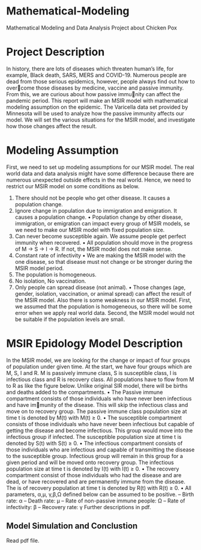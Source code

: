 # Mathematical-Modeling
Mathematical Modeling and Data Analysis Project about Chicken Pox

# Project Description
In history, there are lots of diseases which threaten human’s life, for example, Black death, SARS, MERS and
COVID-19. Numerous people are dead from those serious epidemics, however, people always find out how to overcome those diseases by medicine, vaccine and passive immunity. From this, we are curious about how passive immunity can affect the pandemic period. This report will make an MSIR model with mathematical modeling assumption
on the epidemic. The Varicella data set provided by Minnesota will be used to analyze how the passive immunity
affects our model. We will set the various situations for the MSIR model, and investigate how those changes affect the
result.

# Modeling Assumption
First, we need to set up modeling assumptions for our MSIR model. The real world data and data analysis might
have some difference because there are numerous unexpected outside effects in the real world. Hence, we need to
restrict our MSIR model on some conditions as below.
1. There should not be people who get other disease. It causes a population change.
2. Ignore change in population due to immigration and emigration. It causes a population change.
• Population change by other disease, immigration, or emigration can impact every group of MSIR models,
se we need to make our MSIR model with fixed population size.
3. Can never become susceptible again. We assume people get perfect immunity when recovered.
• All population should move in the progress of M → S → I → R. If not, the MSIR model does not make
sense.
4. Constant rate of infectivity
• We are making the MSIR model with the one disease, so that disease must not change or be stronger during
the MSIR model period.
5. The population is homogeneous.
6. No isolation, No vaccination.
7. Only people can spread disease (not animal).
• Those changes (age, gender, isolation, vaccination, or animal spread) can affect the result of the MSIR
model.
Also there is some weakness in our MSIR model. First, we assumed that the population is homogeneous, so there
will be some error when we apply real world data. Second, the MSIR model would not be suitable if the population
levels are small.

# MSIR Epidology Model Description
In the MSIR model, we are looking for the change or impact of four groups of population under given time. At the
start, we have four groups which are M, S, I and R. M is passively immune class, S is susceptible class, I is infectious
class and R is recovery class. All populations have to flow from M to R as like the figure below. Unlike original SIR
model, there will be births and deaths added to the compartments.
• The Passive immune compartment consists of those individuals who have never been infectious and have immunity of the disease. This will skip the infectious class and move on to recovery group. The passive immune
class population size at time t is denoted by M(t) with M(t) ≥ 0.
• The susceptible compartment consists of those individuals who have never been infectious but capable of getting
the disease and become infectious. This group would move into the infectious group if infected. The susceptible
population size at time t is denoted by S(t) with S(t) ≥ 0.
• The infectious compartment consists of those individuals who are infectious and capable of transmitting the
disease to the susceptible group. Infectious group will remain in this group for a given period and will be moved
onto recovery group. The infectious population size at time t is denoted by I(t) with I(t) ≥ 0.
• The recovery compartment consist of those individuals who had the disease and are dead, or have recovered
and are permanently immune from the disease. The is of recovery population at time t is denoted by R(t) with
R(t) ≥ 0.
• All parameters, α,µ, γ,β,Ω defined below can be assumed to be positive.
– Birth rate: α
– Death rate: µ
– Rate of non-passive immune people: Ω
– Rate of infectivity: β
– Recovery rate: γ
Further descriptions in pdf.

## Model Simulation and Conclustion
Read pdf file.

